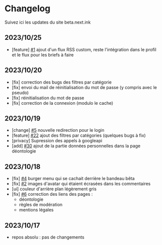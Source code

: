 # Changelog 

Suivez ici les updates du site beta.next.ink 

## 2023/10/25

- [feature] [#1](https://github.com/NextINpact/Next/issues/1) ajout d'un flux RSS custom, reste l'intégration dans le profil et le flux pour les briefs à faire

## 2023/10/20

- [fix] correction des bugs des filtres par catégorie
- [fix] envoi du mail de réinitialisation du mot de passe (y compris avec le pseudo)
- [fix] réinitialisation du mot de passe
- [fix] correction de la connexion (modulo le cache)

## 2023/10/19
- [change] [#5](https://github.com/NextINpact/Next/issues/5) nouvelle redirection pour le login
- [feature] [#22](https://github.com/NextINpact/Next/issues/22) ajout des filtres par catégories (quelques bugs à fix)
- [privacy] Supression des appels à googleapi
- [add] [#30](https://github.com/NextINpact/Next/issues/30) ajout de la partie données personnelles dans la page déontologie

## 2023/10/18 
- [fix] [#4](https://github.com/NextINpact/Next/issues/4) burger menu qui se cachait derrière le bandeau bêta
- [fix] [#2](https://github.com/NextINpact/Next/issues/2) images d'avatar qui étaient écrasées dans les commentaires 
- [ui] couleur d'arrière plan légèrement gris
- [fix] [#6](https://github.com/NextINpact/Next/issues/6) correction des liens des pages : 
  - déontologie
  - règles de modération
  - mentions légales


## 2023/10/17
- repos absolu : pas de changements 
